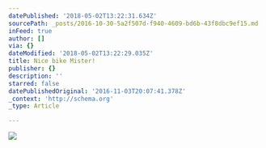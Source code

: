 ```yaml
---
datePublished: '2018-05-02T13:22:31.634Z'
sourcePath: _posts/2016-10-30-5a2f507d-f940-4609-bd6b-43f8dbc9ef15.md
inFeed: true
author: []
via: {}
dateModified: '2018-05-02T13:22:29.035Z'
title: Nice bike Mister!
publisher: {}
description: ''
starred: false
datePublishedOriginal: '2016-11-03T20:07:41.378Z'
_context: 'http://schema.org'
_type: Article

---
```

![](https://the-grid-user-content.s3-us-west-2.amazonaws.com/1e74510f-5099-415a-9041-5b949668fffa.jpg)